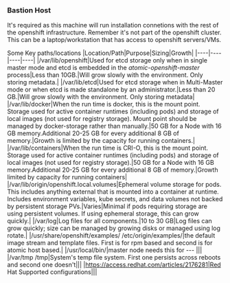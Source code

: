 ### Bastion Host
It's required as this machine will run installation connetions with the rest of the openshift infrastructure. Remember it's not part of the openshift cluster. This can be a laptop/workstation that has access to openshift servers/VMs.

Some Key paths/locations
|Location/Path|Purpose|Sizing|Growth|
|----|----|----|----|
|/var/lib/openshift|Used for etcd storage only when in single master mode and etcd is embedded in the *atomic-openshift-master* process|Less than 10GB.|Will grow slowly with the environment. Only storing metadata.|
|/var/lib/etcd|Used for etcd storage when in Multi-Master mode or when etcd is made standalone by an administrator.|Less than 20 GB.|Will grow slowly with the environment. Only storing metadata|
|/var/lib/docker|When the run time is docker, this is the mount point. Storage used for active container runtimes (including pods) and storage of local images (not used for registry storage). Mount point should be managed by docker-storage rather than manually.|50 GB for a Node with 16 GB memory.Additional 20-25 GB for every additional 8 GB of memory.|Growth is limited by the capacity for running containers.|
|/var/lib/containers|When the run time is CRI-O, this is the mount point. Storage used for active container runtimes (including pods) and storage of local images (not used for registry storage).|50 GB for a Node with 16 GB memory.Additional 20-25 GB for every additional 8 GB of memory.|Growth limited by capacity for running containers|
|/var/lib/origin/openshift.local.volumes|Ephemeral volume storage for pods. This includes anything external that is mounted into a container at runtime. Includes environment variables, kube secrets, and data volumes not backed by persistent storage PVs.|Varies|Minimal if pods requiring storage are using persistent volumes. If using ephemeral storage, this can grow quickly.|
|/var/log|Log files for all components.|10 to 30 GB|Log files can grow quickly; size can be managed by growing disks or managed using log rotate.|
|/usr/share/openshift/examples/  /etc/origin/examples/|the default image stream and template files. First is for rpm based and second is for atomic host based.|
|/usr/local/bin/|master node needs this for --- |||
|/var/tmp /tmp|System's temp file system. First one persists across reboots and second one doesn't|||
|https://access.redhat.com/articles/2176281|Red Hat Supported configurations|||
